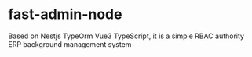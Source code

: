 # fast-admin-node
Based on Nestjs TypeOrm Vue3 TypeScript, it is a simple RBAC authority ERP background management system
